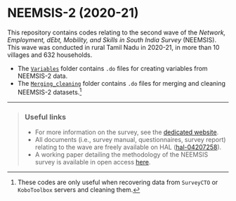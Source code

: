 # NEEMSIS-2 (2020-21)

This repository contains codes relating to the second wave of the *Network, Employment, dEbt, Mobility, and Skills in South India Survey* (NEEMSIS). This wave was conducted in rural Tamil Nadu in 2020-21, in more than 10 villages and 632 households.

* The [`Variables`](https://github.com/neemsis/NEEMSIS-2/tree/main/Variables) folder contains `.do` files for creating variables from NEEMSIS-2 data.
* The [`Merging_cleaning`](https://github.com/neemsis/NEEMSIS-2/tree/main/Merging_cleaning) folder contains `.do` files for merging and cleaning NEEMSIS-2 datasets.[^1]

[^1]: These codes are only useful when recovering data from `SurveyCTO` or `KoboToolbox` servers and cleaning them.

----

> ### Useful links
>
> * For more information on the survey, see the [dedicated website](https://neemsis.hypotheses.org/).
> * All documents (i.e., survey manual, questionnaires, survey report) relating to the wave are freely available on HAL ([hal-04207258](https://hal.science/hal-04207258)).
> * A working paper detailing the methodology of the NEEMSIS survey is available in open access [here](https://dial.ird.fr/wp-content/uploads/2024/03/2024-02-NEEMSIS_data_context.pdf).
